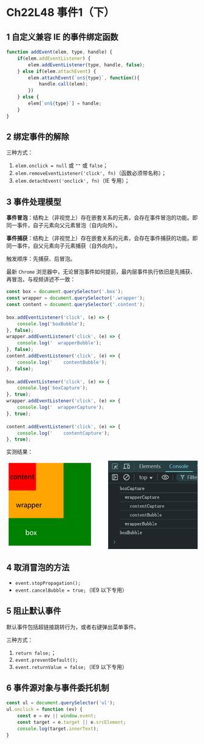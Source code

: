 # Ch22L48 事件1（下）



## 1 自定义兼容 IE 的事件绑定函数

```js
function addEvent(elem, type, handle) {
    if(elem.addEventListener) {
        elem.addEventListener(type, handle, false);
    } else if(elem.attachEvent) {
        elem.attachEvent(`on${type}`, function(){
            handle.call(elem);
        })
    } else {
        elem[`on${type}`] = handle;
    }
}
```



## 2 绑定事件的解除

三种方式：

1. `elem.onclick = null` 或 `""` 或 `false`；
2. `elem.removeEventListener('click', fn)`（函数必须带名称）；
3. `elem.detachEvent('onclick', fn)`（IE 专用）；



## 3 事件处理模型

**事件冒泡**：结构上（非视觉上）存在嵌套关系的元素，会存在事件冒泡的功能。即同一事件，自子元素向父元素冒泡（自内向外）。

**事件捕获**：结构上（非视觉上）存在嵌套关系的元素，会存在事件捕获的功能。即同一事件，自父元素向子元素捕获（自外向内）。

触发顺序：先捕获、后冒泡。

最新 `Chrome` 浏览器中，无论冒泡事件如何提前，最内层事件执行依旧是先捕获、再冒泡，与视频讲述不一致：

```js
const box = document.querySelector('.box');
const wrapper = document.querySelector('.wrapper');
const content = document.querySelector('.content');
        
box.addEventListener('click', (e) => {
    console.log('boxBubble');
}, false);
wrapper.addEventListener('click', (e) => {
    console.log('  wrapperBubble');
}, false);
content.addEventListener('click', (e) => {
    console.log('    contentBubble');
}, false);

box.addEventListener('click', (e) => {
    console.log('boxCapture');
}, true);
wrapper.addEventListener('click', (e) => {
    console.log('  wrapperCapture');
}, true);

content.addEventListener('click', (e) => {
    console.log('    contentCapture');
}, true);
```

实测结果：

![](../assets/22.3.png)



## 4 取消冒泡的方法

- `event.stopPropagation();`
- `event.cancelBubble = true;`（IE9 以下专用）



## 5 阻止默认事件

默认事件包括超链接跳转行为，或者右键弹出菜单事件。

三种方式：

1. `return false;`；
2. `event.preventDefault();`
3. `event.returnValue = false;`（IE9 以下专用）



## 6 事件源对象与事件委托机制

```js
const ul = document.querySelector('ul');
ul.onclick = function (ev) {
    const e = ev || window.event;
    const target = e.target || e.srcElement;
    console.log(target.innerText);
}
```

